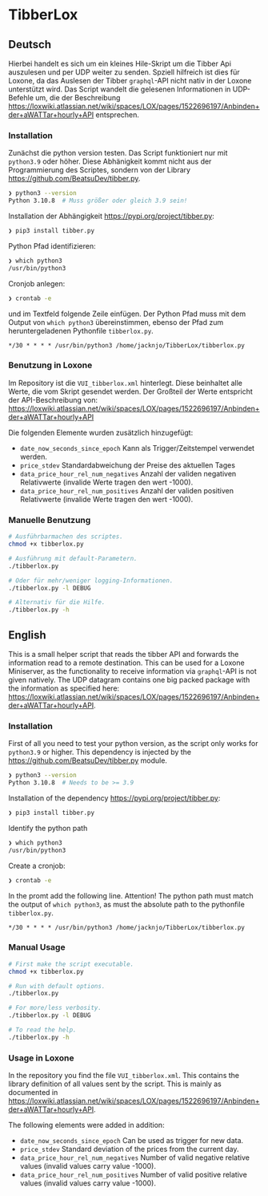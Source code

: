# TibberLox

## Deutsch
Hierbei handelt es sich um ein kleines Hile-Skript um die Tibber Api auszulesen und per UDP weiter zu senden. Spziell hilfreich ist dies für Loxone, da das Auslesen der Tibber `graphql`-API nicht nativ in der Loxone unterstützt wird. Das Script wandelt die gelesenen Informationen in UDP-Befehle um, die der Beschreibung https://loxwiki.atlassian.net/wiki/spaces/LOX/pages/1522696197/Anbinden+der+aWATTar+hourly+API entsprechen.

### Installation
Zunächst die python version testen. Das Script funktioniert nur mit `python3.9` oder höher. Diese Abhänigkeit kommt nicht aus der Programmierung des Scriptes, sondern von der Library https://github.com/BeatsuDev/tibber.py.

``` bash
❯ python3 --version
Python 3.10.8  # Muss größer oder gleich 3.9 sein!
```

Installation der Abhängigkeit https://pypi.org/project/tibber.py:
``` bash
❯ pip3 install tibber.py
```

Python Pfad identifizieren:
``` bash
❯ which python3
/usr/bin/python3
```

Cronjob anlegen:
``` bash
❯ crontab -e
```

und im Textfeld folgende Zeile einfügen. Der Python Pfad muss mit dem Output von `which python3` übereinstimmen, ebenso der Pfad zum heruntergeladenen Pythonfile `tibberlox.py`.
```
*/30 * * * * /usr/bin/python3 /home/jacknjo/TibberLox/tibberlox.py
```

### Benutzung in Loxone
Im Repository ist die `VUI_tibberlox.xml` hinterlegt. Diese beinhaltet alle Werte, die vom Skript gesendet werden. Der Großteil der Werte entspricht der API-Beschreibung von: https://loxwiki.atlassian.net/wiki/spaces/LOX/pages/1522696197/Anbinden+der+aWATTar+hourly+API

Die folgenden Elemente wurden zusätzlich hinzugefügt:
- `date_now_seconds_since_epoch` Kann als Trigger/Zeitstempel verwendet werden.
- `price_stdev` Standardabweichung der Preise des aktuellen Tages
- `data_price_hour_rel_num_negatives` Anzahl der validen negativen Relativwerte (invalide Werte tragen den wert -1000).
- `data_price_hour_rel_num_positives` Anzahl der validen positiven Relativwerte (invalide Werte tragen den wert -1000).


### Manuelle Benutzung

``` bash
# Ausführbarmachen des scriptes.
chmod +x tibberlox.py

# Ausführung mit default-Parametern.
./tibberlox.py

# Oder für mehr/weniger logging-Informationen.
./tibberlox.py -l DEBUG

# Alternativ für die Hilfe.
./tibberlox.py -h
```

## English
This is a small helper script that reads the tibber API and forwards the information read to a remote destination. This can be used for a Loxone Miniserver, as the functionality to receive information via `graphql`-API is not given natively. The UDP datagram contains one big packed package with the information as specified here: https://loxwiki.atlassian.net/wiki/spaces/LOX/pages/1522696197/Anbinden+der+aWATTar+hourly+API.

### Installation
First of all you need to test your python version, as the script only works for `python3.9` or higher. This dependency is injected by the https://github.com/BeatsuDev/tibber.py module.

``` bash
❯ python3 --version
Python 3.10.8  # Needs to be >= 3.9
```

Installation of the dependency https://pypi.org/project/tibber.py:
``` bash
❯ pip3 install tibber.py
```

Identify the python path
``` bash
❯ which python3
/usr/bin/python3
```

Create a cronjob:
``` bash
❯ crontab -e
```

In the promt add the following line. Attention! The python path must match the output of `which python3`, as must the absolute path to the pythonfile `tibberlox.py`.
```
*/30 * * * * /usr/bin/python3 /home/jacknjo/TibberLox/tibberlox.py
```

### Manual Usage

``` bash
# First make the script executable.
chmod +x tibberlox.py

# Run with default options.
./tibberlox.py

# For more/less verbosity.
./tibberlox.py -l DEBUG

# To read the help.
./tibberlox.py -h
```


### Usage in Loxone

In the repository you find the file `VUI_tibberlox.xml`. This contains the library definition of all values sent by the script. This is mainly as documented in https://loxwiki.atlassian.net/wiki/spaces/LOX/pages/1522696197/Anbinden+der+aWATTar+hourly+API.

The following elements were added in addition:
- `date_now_seconds_since_epoch` Can be used as trigger for new data.
- `price_stdev` Standard deviation of the prices from the current day.
- `data_price_hour_rel_num_negatives` Number of valid negative relative values (invalid values carry value -1000).
- `data_price_hour_rel_num_positives` Number of valid positive relative values (invalid values carry value -1000).

